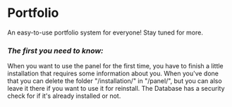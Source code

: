 # Portfolio
An easy-to-use portfolio system for everyone! Stay tuned for more.

<b><h3><i>The first you need to know:</i></h3></b>

When you want to use the panel for the first time, you have to finish a little installation that requires some information about you.
When you've done that you can delete the folder "/installation/" in "/panel/", but you can also leave it there if you want to use it for reinstall. The Database has a security check for if it's already installed or not.

